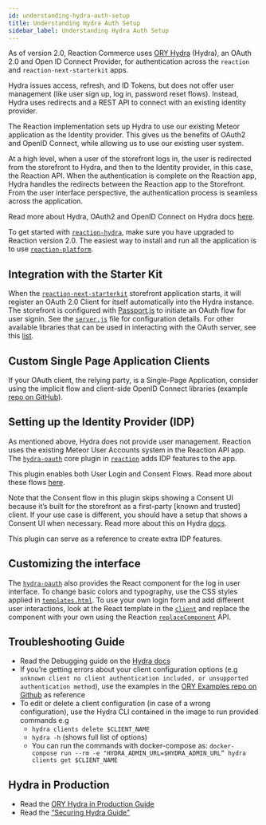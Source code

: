 ```yaml
---
id: understanding-hydra-auth-setup
title: Understanding Hydra Auth Setup
sidebar_label: Understanding Hydra Auth Setup
---
```


As of version 2.0, Reaction Commerce uses [ORY Hydra](https://github.com/ory/hydra) (Hydra), an OAuth 2.0 and Open ID Connect Provider, for authentication across the `reaction` and `reaction-next-starterkit` apps.

Hydra issues access, refresh, and ID Tokens, but does not offer user management (like user sign up, log in, password reset flows). Instead, Hydra uses redirects and a REST API to connect with an existing identity provider.

The Reaction implementation sets up Hydra to use our existing Meteor application as the Identity provider. This gives us the benefits of OAuth2 and OpenID Connect, while allowing us to use our existing user system.

At a high level, when a user of the storefront logs in, the user is redirected from the storefront to Hydra, and then to the Identity provider, in this case, the Reaction API. When the authentication is complete on the Reaction app, Hydra handles the redirects between the Reaction app to the Storefront. From the user interface perspective, the authentication process is seamless across the application.

Read more about Hydra, OAuth2 and OpenID Connect on Hydra docs [here](https://www.ory.sh/docs/guides/master/hydra/).

To get started with [`reaction-hydra`](https://github.com/reactioncommerce/reaction-hydra), make sure you have upgraded to Reaction version 2.0. The easiest way to install and run all the application is to use [`reaction-platform`](https://github.com/reactioncommerce/reaction-platform).

## Integration with the Starter Kit

When the [`reaction-next-starterkit`](https://github.com/reactioncommerce/reaction-next-starterkit) storefront application starts, it will register an OAuth 2.0 Client for itself automatically into the Hydra instance. The storefront is configured with [Passport.js](http://www.passportjs.org/) to initiate an OAuth flow for user signin. See the [`server.js`](https://github.com/reactioncommerce/reaction-next-starterkit/blob/v0.1.0/src/server.js) file for configuration details. For other available libraries that can be used in interacting with the OAuth server, see this [list](https://www.ory.sh/docs/guides/master/hydra/6-how-to/2-architecture#interacting-with-oauth-20).

## Custom Single Page Application Clients

If your OAuth client, the relying party, is a Single-Page Application, consider using the implicit flow and client-side OpenID Connect libraries (example [repo on GitHub](https://github.com/IdentityModel/oidc-client-js)).

## Setting up the Identity Provider (IDP)

As mentioned above, Hydra does not provide user management. Reaction uses the existing Meteor User Accounts system in the Reaction API app. The [`hydra-oauth`](https://github.com/reactioncommerce/reaction/tree/v2.0.0-rc.3/imports/plugins/core/hydra-oauth) core plugin in [`reaction`](https://github.com/reactioncommerce/reaction/) adds IDP features to the app.

This plugin enables both User Login and Consent Flows. Read more about these flows [here](https://www.ory.sh/docs/guides/master/hydra/3-overview/1-oauth2#implementing-a-login--consent-provider).

Note that the Consent flow in this plugin skips showing a Consent UI because it’s built for the storefront as a first-party [known and trusted] client. If your use case is different, you should have a setup that shows a Consent UI when necessary. Read more about this on Hydra [docs](https://www.ory.sh/docs/guides/master/hydra/3-overview/1-oauth2#user-consent).

This plugin can serve as a reference to create extra IDP features.

## Customizing the interface

The [`hydra-oauth`](https://github.com/reactioncommerce/reaction/tree/v2.0.0-rc.3/imports/plugins/core/hydra-oauth) also provides the React component for the log in user interface. To change basic colors and typography, use the CSS styles applied in [`templates.html`](https://github.com/reactioncommerce/reaction/blob/v2.0.0-rc.3/imports/plugins/core/hydra-oauth/client/templates.html). To use your own login form and add different user interactions, look at the React template in the [`client`](https://github.com/reactioncommerce/reaction/tree/v2.0.0-rc.3/imports/plugins/core/hydra-oauth/client) and replace the component with your own using the Reaction [`replaceComponent`](components-api#replacing-components) API.

## Troubleshooting Guide

* Read the Debugging guide on the [Hydra docs](https://www.ory.sh/docs/guides/master/hydra/6-how-to/4-debug)
* If you’re getting errors about your client configuration options (e.g `unknown client no client authentication included, or unsupported authentication method`), use the examples in the [ORY Examples repo on Github](https://github.com/ory/examples/tree/master/full-stack/config/hydra/clients) as reference
* To edit or delete a client configuration (in case of a wrong configuration), use the Hydra CLI contained in the image to run provided commands e.g
    * `hydra clients delete $CLIENT_NAME`
    * `hydra -h` (shows full list of options)
    * You can run the commands with docker-compose as: `docker-compose run --rm -e "HYDRA_ADMIN_URL=$HYDRA_ADMIN_URL” hydra clients get $CLIENT_NAME`

## Hydra in Production
* Read the [ORY Hydra in Production Guide](https://www.ory.sh/docs/guides/master/hydra/6-how-to/1-production)
* Read the [“Securing Hydra Guide"](https://www.ory.sh/docs/guides/master/hydra/2-environment/1-securing-ory-hydra)
